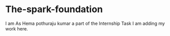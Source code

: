 # The-spark-foundation
I am As Hema pothuraju kumar a part of the Internship Task I am adding my work here.
